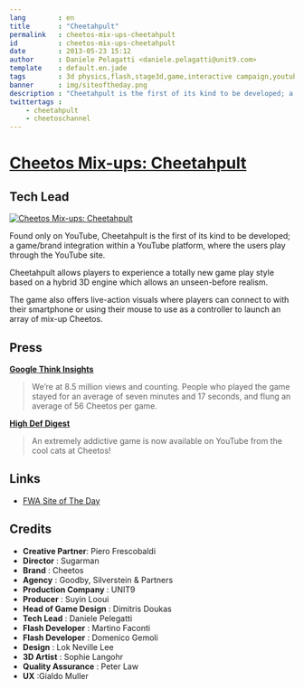```yaml
---
lang        : en
title       : "Cheetahpult"
permalink   : cheetos-mix-ups-cheetahpult
id          : cheetos-mix-ups-cheetahpult
date        : 2013-05-23 15:12
author      : Daniele Pelagatti <daniele.pelagatti@unit9.com>
template    : default.en.jade
tags        : 3d physics,flash,stage3d,game,interactive campaign,youtube
banner      : img/siteoftheday.png
description : "Cheetahpult is the first of its kind to be developed; a game/brand integration within a YouTube platform, where the users play through the YouTube site."
twittertags : 
    - cheetahpult
    - cheetoschannel
---
```


# [Cheetos Mix-ups: Cheetahpult](http://www.youtube.com/cheetos) #
## Tech Lead ##

[![](#{base}img/cheetahpult.jpg "Cheetos Mix-ups: Cheetahpult")](http://www.youtube.com/cheetos)

Found only on YouTube, Cheetahpult is the first of its kind to be developed; a
game/brand integration within a YouTube platform, where the users play through
the YouTube site.

Cheetahpult allows players to experience a totally new game play style based
on a hybrid 3D engine which allows an unseen-before realism.

The game also offers live-action visuals where players can connect to with
their smartphone or using their mouse to use as a controller to launch an
array of mix-up Cheetos.

## Press ##

**[Google Think Insights](http://www.thinkwithgoogle.com/campaigns/cheetahpult.html)**

> We’re at 8.5 million views and counting. People who played the game
stayed for an average of seven minutes and 17 seconds, and flung an average of
56 Cheetos per game.

**[High Def Digest](http://www.highdefdigest.com/news/show/Smartphones/Cheetos/Cheetos_Cheetahpult_Game_Now_Available_Online/11828)**

> An extremely addictive game is now available on YouTube from the cool
cats at Cheetos!

## Links ##

  * [FWA Site of The Day](http://www.thefwa.com/site/cheetahpult)

## Credits ##

 * **Creative Partner**: Piero Frescobaldi 
 * **Director** : Sugarman 
 * **Brand** : Cheetos 
 * **Agency** : Goodby, Silverstein & Partners 
 * **Production Company** : UNIT9 
 * **Producer** : Suyin Looui
 * **Head of Game Design** : Dimitris Doukas 
 * **Tech Lead** : Daniele Pelegatti 
 * **Flash Developer** : Martino Faconti 
 * **Flash Developer** : Domenico Gemoli 
 * **Design** : Lok Neville Lee 
 * **3D Artist** : Sophie Langohr 
 * **Quality Assurance** : Peter Law 
 * **UX** :Gialdo Muller

